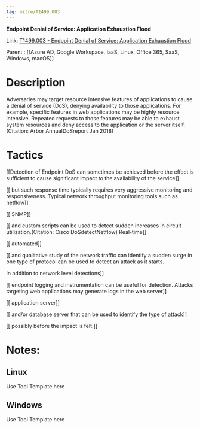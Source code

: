 ```yaml
---
tag: mitre/T1499.003
---
```


**Endpoint Denial of Service: Application Exhaustion Flood**

Link: [T1499.003 - Endpoint Denial of Service: Application Exhaustion Flood](https://attack.mitre.org/techniques/T1499/003)

Parent : [[Azure AD, Google Workspace, IaaS, Linux, Office 365, SaaS, Windows, macOS]]


# Description

Adversaries may target resource intensive features of applications to cause a denial of service (DoS), denying availability to those applications. For example, specific features in web applications may be highly resource intensive. Repeated requests to those features may be able to exhaust system resources and deny access to the application or the server itself.(Citation: Arbor AnnualDoSreport Jan 2018)

# Tactics


[[Detection of Endpoint DoS can sometimes be achieved before the effect is sufficient to cause significant impact to the availability of the service]]

[[ but such response time typically requires very aggressive monitoring and responsiveness. Typical network throughput monitoring tools such as netflow]]

[[ SNMP]]

[[ and custom scripts can be used to detect sudden increases in circuit utilization.(Citation: Cisco DoSdetectNetflow) Real-time]]

[[ automated]]

[[ and qualitative study of the network traffic can identify a sudden surge in one type of protocol can be used to detect an attack as it starts.

In addition to network level detections]]

[[ endpoint logging and instrumentation can be useful for detection. Attacks targeting web applications may generate logs in the web server]]

[[ application server]]

[[ and/or database server that can be used to identify the type of attack]]

[[ possibly before the impact is felt.]]


# Notes:

## Linux

Use Tool Template here

## Windows

Use Tool Template here